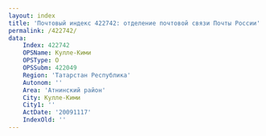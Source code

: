 ```yaml
---
layout: index
title: 'Почтовый индекс 422742: отделение почтовой связи Почты России'
permalink: /422742/
data:
    Index: 422742
    OPSName: Кулле-Кими
    OPSType: О
    OPSSubm: 422049
    Region: 'Татарстан Республика'
    Autonom: ''
    Area: 'Атнинский район'
    City: Кулле-Кими
    City1: ''
    ActDate: '20091117'
    IndexOld: ''
---
```


